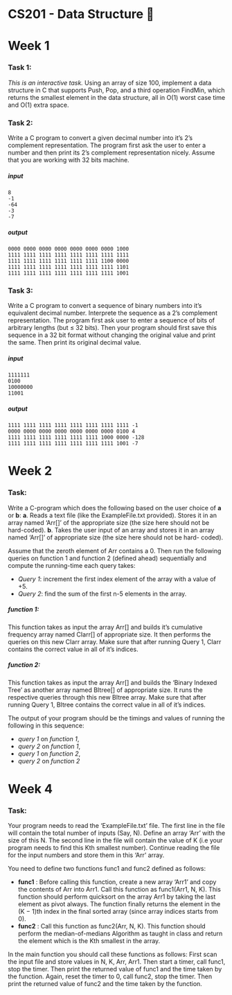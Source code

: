# CS201 - Data Structure 🐲

# Week 1
### Task 1:
_This is an interactive task._
Using an array of size 100, implement a data structure in C that supports Push,
Pop, and a third operation FindMin, which returns the smallest element in
the data structure, all in O(1) worst case time and O(1) extra space.

### Task 2:
Write a C program to convert a given decimal number into it’s 2’s complement
representation. The program first ask the user to enter a number and then
print its 2’s complement representation nicely. Assume that you are working with 32 bits machine.
##### input
####  
```
8
-1
-64
-3
-7
```
##### output
####
```
0000 0000 0000 0000 0000 0000 0000 1000
1111 1111 1111 1111 1111 1111 1111 1111
1111 1111 1111 1111 1111 1111 1100 0000
1111 1111 1111 1111 1111 1111 1111 1101
1111 1111 1111 1111 1111 1111 1111 1001
```

### Task 3:
Write a C program to convert a sequence of binary numbers into it’s equivalent
decimal number. Interprete the sequence as a 2’s complement representation.
The program first ask user to enter a sequence of bits of arbitrary lengths (but ≤ 32 bits). Then your program should first save this sequence in a 32 bit
format without changing the original value and print the same. Then print its
original decimal value.

##### input
####
```
1111111
0100
10000000
11001
```

##### output
####
```
1111 1111 1111 1111 1111 1111 1111 1111 -1
0000 0000 0000 0000 0000 0000 0000 0100 4
1111 1111 1111 1111 1111 1111 1000 0000 -128
1111 1111 1111 1111 1111 1111 1111 1001 -7
```

# Week 2

### Task:
Write a C-program which does the following based on the user choice of **a** or **b**:
**a**. Reads a text file (like the ExampleFile.txt provided). Stores it in an array named ‘Arr[]’ of the appropriate size (the size here should not be hard-coded).
**b**. Takes the user input of an array and stores it in an array named ‘Arr[]’ of appropriate size 
(the size here should not be hard- coded).

Assume that the zeroth element of Arr contains a 0. Then run the following queries on function 1 and function 2 (defined ahead) sequentially and compute the running-time each query takes:
- _Query 1_: increment the first index element of the array with a value of +5.
- _Query 2_: find the sum of the first n-5 elements in the array.

##### function 1:
This function takes as input the array Arr[] and builds it’s cumulative frequency array named CIarr[] of appropriate size. It then performs the queries on this new CIarr array. Make sure that after running Query 1, CIarr contains the correct value in all of it’s indices.

##### function 2:
This function takes as input the array Arr[] and builds the ‘Binary Indexed Tree’ as another array named BItree[] of appropriate size. It runs the respective queries through this new BItree array. Make sure that after running Query 1, BItree contains the correct value in all of it’s indices.

The output of your program should be the timings and values of running the following in this sequence:

- _query 1_ on _function 1_,
- _query 2_ on _function 1_,
- _query 1_ on _function 2_,
- _query 2_ on _function 2_

# Week 4

### Task:
Your program needs to read the ‘ExampleFile.txt’ file. The first line in the file will contain the total number of inputs (Say, N). Define an array ‘Arr’ with the size of this N. The second line in the file will contain the value of K (i.e your program needs to find this Kth smallest number). Continue reading the file for the input numbers and store them in this ‘Arr’ array.

You need to define two functions func1 and func2 defined as follows:
- **func1** : Before calling this function, create a new array ‘Arr1’ and copy the contents of Arr into Arr1. Call this function as func1(Arr1, N, K). This function should perform quicksort on the array Arr1 by taking the last element as pivot always. The function finally returns the element in the (K − 1)th index in the final sorted array (since array indices starts from 0).
- **func2** : Call this function as func2(Arr, N, K). This function should perform the median-of-medians Algorithm as taught in class and return the element which is the Kth smallest in the array.

In the main function you should call these functions as follows: First scan the input file and store values in N, K, Arr, Arr1. Then start a timer, call func1, stop the timer. Then print the returned value of func1 and the time taken by the function. Again, reset the timer to 0, call func2, stop the timer. Then print the returned value of func2 and the time taken
by the function.
